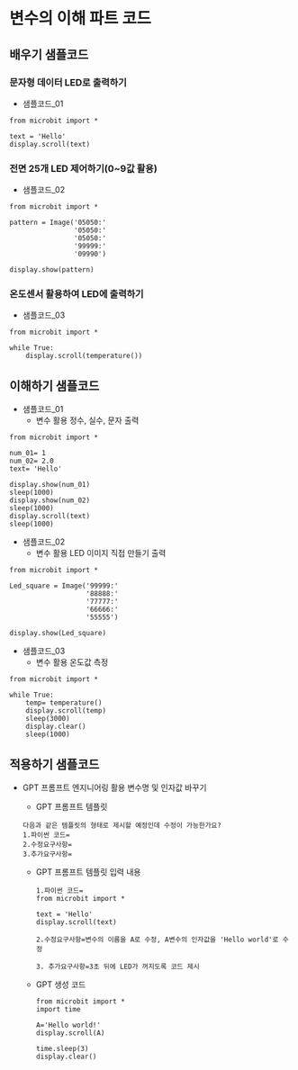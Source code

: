 # 변수의 이해 파트 코드
## 배우기 샘플코드
### 문자형 데이터 LED로 출력하기
* 샘플코드_01
```
from microbit import *

text = 'Hello'
display.scroll(text)
```

### 전면 25개 LED 제어하기(0~9값 활용)
* 샘플코드_02
```
from microbit import *

pattern = Image('05050:'
                '05050:'
                '05050:'
                '99999:'
                '09990')

display.show(pattern)
```

### 온도센서 활용하여 LED에 출력하기
* 샘플코드_03
```
from microbit import *

while True:
    display.scroll(temperature())
```

## 이해하기 샘플코드
* 샘플코드_01
  - 변수 활용 정수, 실수, 문자 출력
```
from microbit import *

num_01= 1
num_02= 2.0
text= 'Hello'

display.show(num_01)
sleep(1000)
display.show(num_02)
sleep(1000)
display.scroll(text)
sleep(1000)
```

* 샘플코드_02
  - 변수 활용 LED 이미지 직접 만들기 출력
```
from microbit import *

Led_square = Image('99999:'
                   '88888:'
                   '77777:'
                   '66666:'
                   '55555')

display.show(Led_square)
```

* 샘플코드_03
  - 변수 활용 온도값 측정
```
from microbit import *

while True:
    temp= temperature()
    display.scroll(temp)
    sleep(3000)
    display.clear()
    sleep(1000)
```

## 적용하기 샘플코드
* GPT 프롬프트 엔지니어링 활용 변수명 및 인자값 바꾸기
   - GPT 프롬프트 템플릿
    ```
    다음과 같은 템플릿의 형태로 제시할 예정인데 수정이 가능한가요?
    1.파이썬 코드=
    2.수정요구사항=
    3.추가요구사항=
    ```

  - GPT 프롬프트 템플릿 입력 내용
    ```
    1.파이썬 코드= 
    from microbit import * 
      
    text = 'Hello' 
    display.scroll(text) 

    2.수정요구사항=변수의 이름을 A로 수정, A변수의 인자값을 'Hello world'로 수정 

    3. 추가요구사항=3초 뒤에 LED가 꺼지도록 코드 제시
    ```
  - GPT 생성 코드
    ```
    from microbit import *
    import time
    
    A='Hello world!'
    display.scroll(A)
    
    time.sleep(3)
    display.clear()
    ```
